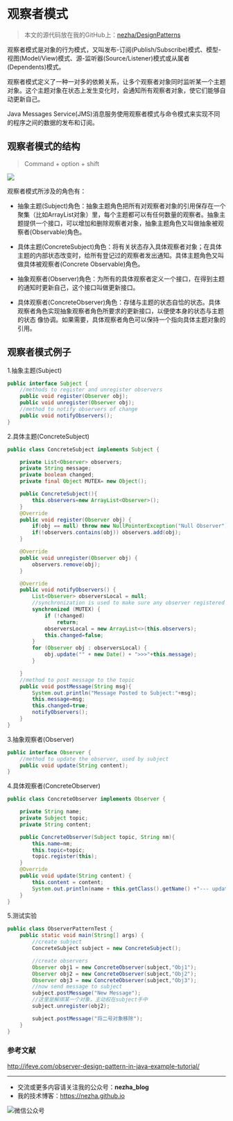 # 观察者模式

> 本文的源代码放在我的GitHub上：[nezha/DesignPatterns](https://github.com/nezha/DesignPatterns)

观察者模式是对象的行为模式，又叫发布-订阅(Publish/Subscribe)模式、模型-视图(Model/View)模式、源-监听器(Source/Listener)模式或从属者(Dependents)模式。

观察者模式定义了一种一对多的依赖关系，让多个观察者对象同时监听某一个主题对象。这个主题对象在状态上发生变化时，会通知所有观察者对象，使它们能够自动更新自己。

Java Messages Service(JMS)消息服务使用观察者模式与命令模式来实现不同的程序之间的数据的发布和订阅。

## 观察者模式的结构

> Command + option + shift

![](http://wx3.sinaimg.cn/mw1024/9d2c4511gy1ffagjry7dwj20i50dbtbg.jpg)

观察者模式所涉及的角色有：

- 抽象主题(Subject)角色：抽象主题角色把所有对观察者对象的引用保存在一个聚集（比如ArrayList对象）里，每个主题都可以有任何数量的观察者。抽象主题提供一个接口，可以增加和删除观察者对象，抽象主题角色又叫做抽象被观察者(Observable)角色。

- 具体主题(ConcreteSubject)角色：将有关状态存入具体观察者对象；在具体主题的内部状态改变时，给所有登记过的观察者发出通知。具体主题角色又叫做具体被观察者(Concrete Observable)角色。

- 抽象观察者(Observer)角色：为所有的具体观察者定义一个接口，在得到主题的通知时更新自己，这个接口叫做更新接口。

- 具体观察者(ConcreteObserver)角色：存储与主题的状态自恰的状态。具体观察者角色实现抽象观察者角色所要求的更新接口，以便使本身的状态与主题的状态 像协调。如果需要，具体观察者角色可以保持一个指向具体主题对象的引用。

## 观察者模式例子

1.抽象主题(Subject)

```java
public interface Subject {
    //methods to register and unregister observers
    public void register(Observer obj);
    public void unregister(Observer obj);
    //method to notify observers of change
    public void notifyObservers();
}
```

2.具体主题(ConcreteSubject)

```java
public class ConcreteSubject implements Subject {

    private List<Observer> observers;
    private String message;
    private boolean changed;
    private final Object MUTEX= new Object();

    public ConcreteSubject(){
        this.observers=new ArrayList<Observer>();
    }
    @Override
    public void register(Observer obj) {
        if(obj == null) throw new NullPointerException("Null Observer");
        if(!observers.contains(obj)) observers.add(obj);
    }

    @Override
    public void unregister(Observer obj) {
        observers.remove(obj);
    }

    @Override
    public void notifyObservers() {
        List<Observer> observersLocal = null;
        //synchronization is used to make sure any observer registered after message is received is not notified
        synchronized (MUTEX) {
            if (!changed)
                return;
            observersLocal = new ArrayList<>(this.observers);
            this.changed=false;
        }
        for (Observer obj : observersLocal) {
            obj.update("" + new Date() + ">>>"+this.message);
        }

    }
    //method to post message to the topic
    public void postMessage(String msg){
        System.out.println("Message Posted to Subject:"+msg);
        this.message=msg;
        this.changed=true;
        notifyObservers();
    }
}
```

3.抽象观察者(Observer)

```java
public interface Observer {
    //method to update the observer, used by subject
    public void update(String content);
}
```

4.具体观察者(ConcreteObserver)

```java
public class ConcreteObserver implements Observer {

    private String name;
    private Subject topic;
    private String content;

    public ConcreteObserver(Subject topic, String nm){
        this.name=nm;
        this.topic=topic;
        topic.register(this);
    }
    @Override
    public void update(String content) {
        this.content = content;
        System.out.println(name + this.getClass().getName() +"--- update the info:"+this.content);
    }
}
```

5.测试实验

```java
public class ObserverPatternTest {
    public static void main(String[] args) {
        //create subject
        ConcreteSubject subject = new ConcreteSubject();

        //create observers
        Observer obj1 = new ConcreteObserver(subject,"Obj1");
        Observer obj2 = new ConcreteObserver(subject,"Obj2");
        Observer obj3 = new ConcreteObserver(subject,"Obj3");
        //now send message to subject
        subject.postMessage("New Message");
        //这里是解绑某一个对象，主动权在subject手中
        subject.unregister(obj2);

        subject.postMessage("将二号对象移除");
    }
}
```

### 参考文献

http://ifeve.com/observer-design-pattern-in-java-example-tutorial/


---

- 交流或更多内容请关注我的公众号：**nezha_blog**
- 我的技术博客：<https://nezha.github.io>

![微信公众号](http://upload-images.jianshu.io/upload_images/5354563-3e8e9f300f349b60.jpg?imageMogr2/auto-orient/strip%7CimageView2/2/w/1240)